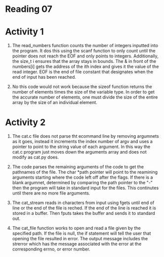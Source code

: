 Reading 07
==========

Activity 1
==========

1. The read_numbers function counts the number of integers inputted into the program. It dos this using the scanf function to only count until the pointer does not reach the EOF and only points to integers. Additionally, the size_t i ensures that the array stays in bounds. The & in front of the numbers[i] gets the address of the ith index and gives it the value of the read integer. EOF is the end of file constant that designates when the end of input has been reached. 

2. No this code would not work because the sizeof function returns the number of elements times the size of the variable type. In order to get the accurate number of elements, one must divide the size of the entire array by the size of an individual element. 


Activity 2
==========

1. The cat.c file does not parse tht ecommand line by removing argumnets as it goes, instead it increments the index number of argv and uses a pointer to point to the string value of each argument. In this way the cat.c program just moves down the arguments array and does not modify as cat.py does. 

2. The code parses the remaining arguments of the code to get the pathnames of the file. The char *path pointer will point to the reamining arguments starting where the code left off after the flags. If there is a blank argumnet, determined by comparing the path pointer to the "-" then the program will take in standard input for the files. This continutes until there are no more file arguments.

3. The cat_stream reads in characters from input  using fgets until end of line or the end of the file is reched. If the end of the line is reached it is stored in a buffer. Then fputs takes the buffer and sends it to standard out.

4. The cat_file function works to open and read a file given by the specified path. If the file is null, the if statement will tell the user that opening the file resulted in error. The output message includes the strerror which has the message associated with the error at the corresponding errno, or error number. 

